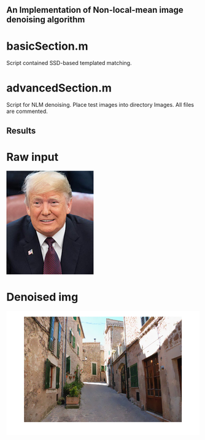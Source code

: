 ## An Implementation of Non-local-mean image denoising algorithm

# basicSection.m
Script contained SSD-based templated matching. 

# advancedSection.m
Script for NLM denoising. Place test images into directory Images.
All files are commented.

## Results
# Raw input
![Before](https://github.com/pleaseRedo/Poisson-Image-Blending/blob/master/Poisson%20Image%20Editing/trump.jpg)

# Denoised img
![After](https://github.com/pleaseRedo/Image-Processing/blob/master/IntegralImagingDenoising/8outputs/7.alleyDenoised_sigma15_h0.55_templatewidth_3_window_21_Integral.png)
